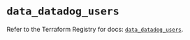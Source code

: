 # `data_datadog_users`

Refer to the Terraform Registry for docs: [`data_datadog_users`](https://registry.terraform.io/providers/datadog/datadog/3.57.0/docs/data-sources/users).
